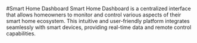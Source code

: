 #Smart Home Dashboard
Smart Home Dashboard is a centralized interface that allows homeowners to 
monitor and control various aspects of their smart home ecosystem. 
This intuitive and user-friendly platform integrates seamlessly with 
smart devices, providing real-time data and remote control capabilities. 
